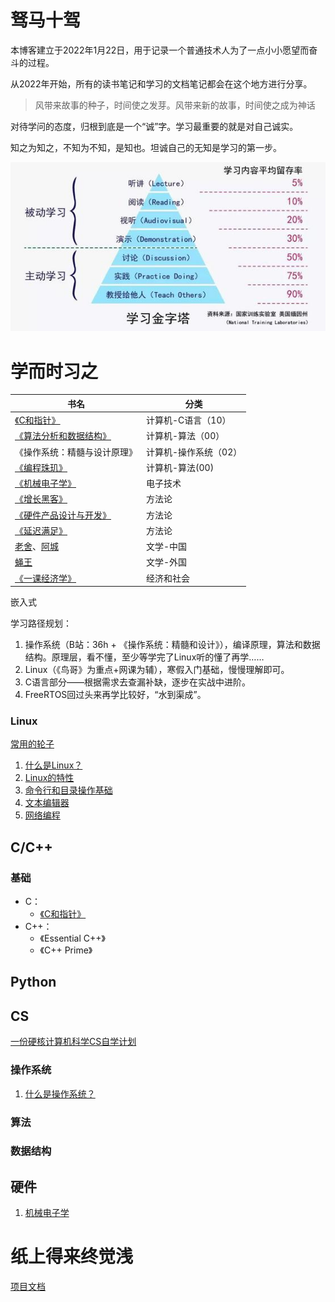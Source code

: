 # 驽马十驾

本博客建立于2022年1月22日，用于记录一个普通技术人为了一点小小愿望而奋斗的过程。

从2022年开始，所有的读书笔记和学习的文档笔记都会在这个地方进行分享。

> 风带来故事的种子，时间使之发芽。风带来新的故事，时间使之成为神话

对待学问的态度，归根到底是一个“诚”字。学习最重要的就是对自己诚实。

知之为知之，不知为不知，是知也。坦诚自己的无知是学习的第一步。

![如何学习](books\img\HowToLearn.png)

# 学而时习之

| 书名                                                         | 分类                  |
| ------------------------------------------------------------ | --------------------- |
| [《C和指针》](books\计算机\程序\PointersOnC.md)              | 计算机-C语言（10）    |
| [《算法分析和数据结构》](books\计算机\程序\算法系统学习.md)  | 计算机-算法（00）     |
| 《操作系统：精髓与设计原理》                                 | 计算机-操作系统（02） |
| [《编程珠玑》](books\计算机\程序\编程珠玑.md)                | 计算机-算法(00)       |
| [《机械电子学》](books\硬件\机械电子学.md)                   | 电子技术              |
| [《增长黑客》](books\方法论\增长黑客.md)                     | 方法论                |
| [《硬件产品设计与开发》](books\方法论\硬件产品设计与开发.md) | 方法论                |
| [《延迟满足》](books\方法论\延迟满足.md)                     | 方法论                |
| [老舍](books\文学\老舍.md)、[阿城](books\文学\阿城.md)       | 文学-中国             |
| [蝇王](\books\文学\蝇王.md)                                  | 文学-外国             |
| [《一课经济学》](books\经济和社会\一课经济学.md)             | 经济和社会            |

嵌入式

  学习路径规划：

1. 操作系统（B站：36h + 《操作系统：精髓和设计》），编译原理，算法和数据结构。原理层，看不懂，至少等学完了Linux听的懂了再学……
2. Linux（《鸟哥》为重点+网课为辅），寒假入门基础，慢慢理解即可。
3. C语言部分——根据需求去查漏补缺，逐步在实战中进阶。
4. FreeRTOS回过头来再学比较好，“水到渠成”。

### Linux

[常用的轮子](books\Linux\0.常用“轮子”.md)

1. [什么是Linux？](books\计算机\Linux\1.Linux基础介绍.md)
2. [Linux的特性](books\计算机\Linux\2.主机规划和磁盘划分.md)
3. [命令行和目录操作基础](books\计算机\Linux\3.Shell.md)
4. [文本编辑器](books\计算机\Linux\4.文本编辑器.md)
5. [网络编程](books\计算机\Linux\5.网络编程.md)

## C/C++

### 基础
 * C：
   * [《C和指针》](books\计算机\程序\PointersOnC.md)
 * C++：
   * 《Essential C++》
   * 《C++ Prime》


## Python



## CS

[一份硬核计算机科学CS自学计划](books\方法论\CSlearning.md)

### 操作系统

1. [什么是操作系统？](books\计算机\操作系统\什么是操作系统？.md)

### 算法

### 数据结构




## 硬件

1. [机械电子学](books\硬件\机械电子学.md)







# 纸上得来终觉浅

[项目文档](https://chenxi2333.github.io/)


